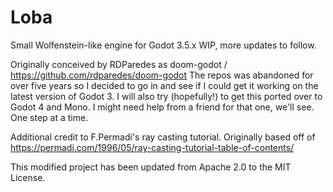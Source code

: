 # Loba
Small Wolfenstein-like engine for Godot 3.5.x
WIP, more updates to follow.

Originally conceived by RDParedes as doom-godot / https://github.com/rdparedes/doom-godot
The repos was abandoned for over five years so I decided to go in and see if I could get it working on the latest version of Godot 3.
I will also try (hopefully!) to get this ported over to Godot 4 and Mono. I might need help from a friend for that one, we'll see. One step at a time. 

Additional credit to F.Permadi's ray casting tutorial. Originally based off of https://permadi.com/1996/05/ray-casting-tutorial-table-of-contents/

This modified project has been updated from Apache 2.0 to the MIT License.
